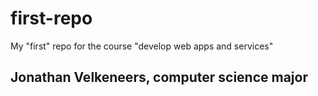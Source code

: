 # first-repo
My "first" repo for the course "develop web apps and services"

## Jonathan Velkeneers, computer science major
